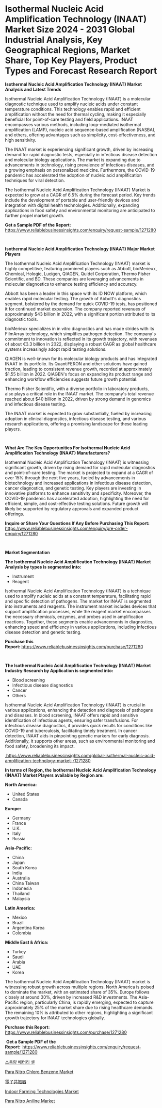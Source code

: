 <p><h1>Isothermal Nucleic Acid Amplification Technology (INAAT) Market Size 2024 - 2031 Global Industrial Analysis, Key Geographical Regions, Market Share, Top Key Players, Product Types and Forecast Research Report</h1></p><p><strong>Isothermal Nucleic Acid Amplification Technology (INAAT) Market Analysis and Latest Trends</strong></p>
<p><p>Isothermal Nucleic Acid Amplification Technology (INAAT) is a molecular diagnostic technique used to amplify nucleic acids under constant temperature conditions. This technology enables rapid and efficient amplification without the need for thermal cycling, making it especially beneficial for point-of-care testing and field applications. INAAT encompasses various methods, including loop-mediated isothermal amplification (LAMP), nucleic acid sequence-based amplification (NASBA), and others, offering advantages such as simplicity, cost-effectiveness, and high sensitivity.</p><p>The INAAT market is experiencing significant growth, driven by increasing demand for rapid diagnostic tests, especially in infectious disease detection and molecular biology applications. The market is expanding due to advancements in technology, rising prevalence of infectious diseases, and a growing emphasis on personalized medicine. Furthermore, the COVID-19 pandemic has accelerated the adoption of nucleic acid amplification techniques for viral detection.</p><p>The Isothermal Nucleic Acid Amplification Technology (INAAT) Market is expected to grow at a CAGR of 6.5% during the forecast period. Key trends include the development of portable and user-friendly devices and integration with digital health technologies. Additionally, expanding applications in food safety and environmental monitoring are anticipated to further propel market growth.</p></p>
<p><strong>Get a Sample PDF of the Report:&nbsp;</strong> <a href="https://www.reliablebusinessinsights.com/enquiry/request-sample/1271280">https://www.reliablebusinessinsights.com/enquiry/request-sample/1271280</a></p>
<p>&nbsp;</p>
<p><strong>Isothermal Nucleic Acid Amplification Technology (INAAT) Major Market Players</strong></p>
<p><p>The Isothermal Nucleic Acid Amplification Technology (INAAT) market is highly competitive, featuring prominent players such as Abbott, bioMerieux, Chemical, Hologic, Lucigen, QIAGEN, Quidel Corporation, Thermo Fisher Scientific, and BD. These companies are leveraging advancements in molecular diagnostics to enhance testing efficiency and accuracy.</p><p>Abbott has been a leader in this space with its ID NOW platform, which enables rapid molecular testing. The growth of Abbott's diagnostics segment, bolstered by the demand for quick COVID-19 tests, has positioned it for continued market expansion. The company reported revenues of approximately $43 billion in 2022, with a significant portion attributed to its diagnostic tools.</p><p>bioMerieux specializes in in vitro diagnostics and has made strides with its FilmArray technology, which simplifies pathogen detection. The company's commitment to innovation is reflected in its growth trajectory, with revenues of about €3.3 billion in 2022, displaying a robust CAGR as global healthcare systems increasingly adopt rapid testing solutions.</p><p>QIAGEN is well-known for its molecular biology products and has integrated INAAT in its portfolio. Its QuantiFERON and other solutions have gained traction, leading to consistent revenue growth, recorded at approximately $1.55 billion in 2022. QIAGEN's focus on expanding its product range and enhancing workflow efficiencies suggests future growth potential.</p><p>Thermo Fisher Scientific, with a diverse portfolio in laboratory products, also plays a critical role in the INAAT market. The company's total revenue reached about $40 billion in 2022, driven by strong demand in genomics and infectious disease testing.</p><p>The INAAT market is expected to grow substantially, fueled by increasing adoption in clinical diagnostics, infectious disease testing, and various research applications, offering a promising landscape for these leading players.</p></p>
<p>&nbsp;</p>
<p><strong>What Are The Key Opportunities For Isothermal Nucleic Acid Amplification Technology (INAAT) Manufacturers?</strong></p>
<p><p>Isothermal Nucleic Acid Amplification Technology (INAAT) is witnessing significant growth, driven by rising demand for rapid molecular diagnostics and point-of-care testing. The market is projected to expand at a CAGR of over 15% through the next five years, fueled by advancements in biotechnology and increased applications in infectious disease detection, cancer diagnostics, and genetic testing. Key players are investing in innovative platforms to enhance sensitivity and specificity. Moreover, the COVID-19 pandemic has accelerated adoption, highlighting the need for efficient, simple, and cost-effective testing solutions. Future growth will likely be supported by regulatory approvals and expanded product offerings.</p></p>
<p><strong>Inquire or Share Your Questions If Any Before Purchasing This Report:</strong> <a href="https://www.reliablebusinessinsights.com/enquiry/pre-order-enquiry/1271280">https://www.reliablebusinessinsights.com/enquiry/pre-order-enquiry/1271280</a></p>
<p>&nbsp;</p>
<p><strong>Market Segmentation</strong></p>
<p><strong>The Isothermal Nucleic Acid Amplification Technology (INAAT) Market Analysis by types is segmented into:</strong></p>
<p><ul><li>Instrument</li><li>Reagent</li></ul></p>
<p><p>Isothermal Nucleic Acid Amplification Technology (INAAT) is a technique used to amplify nucleic acids at a constant temperature, facilitating rapid and specific detection of pathogens. The market for INAAT is segmented into instruments and reagents. The instrument market includes devices that support amplification processes, while the reagent market encompasses the necessary chemicals, enzymes, and probes used in amplification reactions. Together, these segments enable advancements in diagnostics, enhancing speed and efficiency in various applications, including infectious disease detection and genetic testing.</p></p>
<p><strong>Purchase this Report:&nbsp;</strong><a href="https://www.reliablebusinessinsights.com/purchase/1271280">https://www.reliablebusinessinsights.com/purchase/1271280</a></p>
<p>&nbsp;</p>
<p><strong>The Isothermal Nucleic Acid Amplification Technology (INAAT) Market Industry Research by Application is segmented into:</strong></p>
<p><ul><li>Blood screening</li><li>Infectious disease diagnostics</li><li>Cancer</li><li>Others</li></ul></p>
<p><p>Isothermal Nucleic Acid Amplification Technology (INAAT) is crucial in various applications, enhancing the detection and diagnosis of pathogens and diseases. In blood screening, INAAT offers rapid and sensitive identification of infectious agents, ensuring safer transfusions. For infectious disease diagnostics, it provides quick results for conditions like COVID-19 and tuberculosis, facilitating timely treatment. In cancer detection, INAAT aids in pinpointing genetic markers for early diagnosis. Additionally, it supports other areas, such as environmental monitoring and food safety, broadening its impact.</p></p>
<p><a href="https://www.reliablebusinessinsights.com/global-isothermal-nucleic-acid-amplification-technology-market-r1271280">&nbsp;https://www.reliablebusinessinsights.com/global-isothermal-nucleic-acid-amplification-technology-market-r1271280</a></p>
<p><strong>In terms of Region, the Isothermal Nucleic Acid Amplification Technology (INAAT) Market Players available by Region are:</strong></p>
<p>
    <p> <strong> North America: </strong>
        <ul>
            <li>United States</li>
            <li>Canada</li>
        </ul>
        </p> 
    <p> <strong> Europe: </strong>
        <ul>
            <li>Germany</li>
            <li>France</li>
            <li>U.K.</li>
            <li>Italy</li>
            <li>Russia</li>
        </ul>
        </p> 
    <p> <strong> Asia-Pacific: </strong>
        <ul>
            <li>China</li>
            <li>Japan</li>
            <li>South Korea</li>
            <li>India</li>
            <li>Australia</li>
            <li>China Taiwan</li>
            <li>Indonesia</li>
            <li>Thailand</li>
            <li>Malaysia</li>
        </ul>
        </p> 
    <p> <strong> Latin America: </strong>
        <ul>
            <li>Mexico</li>
            <li>Brazil</li>
            <li>Argentina Korea</li>
            <li>Colombia</li>
        </ul>
        </p> 
    <p> <strong> Middle East & Africa: </strong>
        <ul>
            <li>Turkey</li>
            <li>Saudi</li>
            <li>Arabia</li>
            <li>UAE</li>
            <li>Korea</li>
        </ul>
    </p>
    </p>
<p><p>The Isothermal Nucleic Acid Amplification Technology (INAAT) market is witnessing robust growth across multiple regions. North America is poised to dominate the market, with an estimated share of 35%. Europe follows closely at around 30%, driven by increased R&D investments. The Asia-Pacific region, particularly China, is rapidly emerging, expected to capture approximately 25% of the market share due to rising healthcare demands. The remaining 10% is attributed to other regions, highlighting a significant growth trajectory for INAAT technologies globally.</p></p>
<p><strong>Purchase this Report: </strong><a href="https://www.reliablebusinessinsights.com/purchase/1271280">https://www.reliablebusinessinsights.com/purchase/1271280</a></p>
<p>&nbsp;<strong>Get a Sample PDF of the Report:&nbsp;&nbsp;</strong><a href="https://www.reliablebusinessinsights.com/enquiry/request-sample/1271280">https://www.reliablebusinessinsights.com/enquiry/request-sample/1271280</a></p>
<p><strong></strong></p>
<p><p><a href="https://medium.com/@nettieboyle25/%EC%84%B8%EA%B3%84-small-capacity-battery-cells-market-%EC%9D%80-2024%EC%97%90%EC%84%9C-2031%EB%A1%9C-%EC%97%B0%ED%8F%89%EA%B7%A0-%EC%A6%9D%EA%B0%80%EC%9C%A8%EC%9D%84-%EB%B3%B4%EC%9D%BC-%EA%B2%83%EC%9C%BC%EB%A1%9C-%EC%98%88%EC%83%81%EB%90%A9%EB%8B%88%EB%8B%A4-e91fea72b986">소용량 배터리 셀</a></p><p><a href="https://issuu.com/reportprime-2/docs/para-nitro-chloro-benzene-market-si_28a9b143ec4c01">Para Nitro Chloro Benzene Market</a></p><p><a href="https://medium.com/@keatonnader2023/electronic-resonator-market-%E3%81%AF-%E3%82%B3%E3%82%B9%E3%83%88%E7%AE%A1%E7%90%86%E3%81%A8%E5%8A%B9%E7%8E%87%E5%90%91%E4%B8%8A%E3%82%92%E5%84%AA%E5%85%88%E3%81%97%E3%81%BE%E3%81%99-%E3%81%95%E3%82%89%E3%81%AB-%E5%A0%B1%E5%91%8A%E6%9B%B8%E3%81%AF%E5%B8%82%E5%A0%B4%E3%81%AE%E9%9C%80%E8%A6%81%E9%9D%A2%E3%81%A8%E4%BE%9B%E7%B5%A6%E9%9D%A2%E3%81%AE%E4%B8%A1%E6%96%B9%E3%82%92%E3%82%AB%E3%83%90%E3%83%BC%E3%81%97%E3%81%A6%E3%81%84%E3%81%BE%E3%81%99-electronic-4b8e153d4c2f">電子共振器</a></p><p><a href="https://www.linkedin.com/pulse/strategic-market-insights-navigating-global-indoor-farming-vb8qf?trackingId=WMuhp7c7TimOaOpECTl2dQ%3D%3D">Indoor Farming Technologies Market</a></p><p><a href="https://issuu.com/reportprime-2/docs/para-nitro-aniline-market-size-2030_ba595275693b5a">Para Nitro Aniline Market</a></p></p>